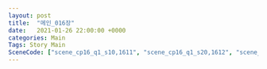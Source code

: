 ```yaml
---
layout: post
title:  "메인_016장"
date:   2021-01-26 22:00:00 +0000
categories: Main
Tags: Story Main
SceneCode: ["scene_cp16_q1_s10,1611", "scene_cp16_q1_s20,1612", "scene_cp16_q2_s10,1621", "scene_cp16_q2_s20,1622", "scene_cp16_q3_s10,1631", "scene_cp16_q3_s20,1632", "scene_cp16_q4_s10,1641", "scene_cp16_q4_s20,1642", "scene_cp16_q4_s30,1643"]
---
```

